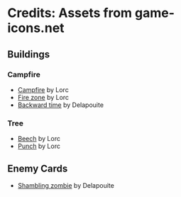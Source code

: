 # Credits: Assets from game-icons.net

## Buildings

### Campfire

-   [Campfire](https://game-icons.net/1x1/lorc/campfire.html) by Lorc
-   [Fire zone](https://game-icons.net/1x1/lorc/fire-zone.html) by Lorc
-   [Backward time](https://game-icons.net/1x1/delapouite/backward-time.html) by Delapouite

### Tree

-   [Beech](https://game-icons.net/1x1/lorc/beech.html) by Lorc
-   [Punch](https://game-icons.net/1x1/lorc/punch.html) by Lorc

## Enemy Cards

-   [Shambling zombie](https://game-icons.net/1x1/delapouite/shambling-zombie.html) by Delapouite
